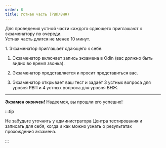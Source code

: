```yaml
---
order: 8
title: Устная часть (РВП/ВНЖ)
---
```


Для проведения устной части каждого сдающего приглашают к экзаменатору по очереди.\
Устная часть длится не менее 10 минут.

  1\.   Экзаменатор приглашает сдающего к себе.

1. Экзаменатор включает запись экзамена в Odin  (вас должно быть видно во время звонка).

2. Экзаменатор представляется и просит представиться вас.

3. Экзаменатор открывает ваш тест и задаёт 3 устных вопроса для уровня РВП и 4 устных вопроса для уровня ВНЖ.

---

**Экзамен окончен!** Надеемся, вы прошли его успешно! 

:::tip 

Не забудьте уточнить у администратора Центра тестирования и записать для себя, когда и как можно узнать о результатах прохождения экзамена.



:::